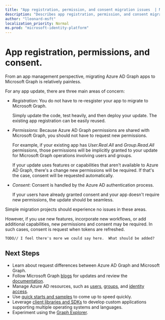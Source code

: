 ```yaml
---
title: "App registration, permission, and consent migration issues  | Microsoft Graph"
description: "Describes app registration, permission, and consent migration from Azure Active Directory (Azure AD) to Microsoft Graph API."
author: "lleonard-msft"
localization_priority: Normal
ms.prod: "microsoft-identity-platform"
---
```


# App registration, permissions, and consent.

From an app management perspective, migrating Azure AD Graph apps to Microsoft Graph is relatively painless.

For any app update, there are three main areas of concern:

- _Registration_: You do not have to re-resgister your app to migrate to Microsoft Graph.  

    Simply update the code, test heavily, and then deploy your update.  The existing app registration can be easily reused.

- _Permissions_: Because Azure AD Graph permissions are shared with Microsoft Graph, you should not have to request new permissions.

    For example, if your existing app has _User.Real.All_ and _Group.Read.All_ permissions, those permissions will be implicitly granted to your update for Microsoft Graph operations involving users and groups. 

    If your update uses features or capabilities that aren't available to Azure AD Graph, there's a change new permissions will be required.  If that's the case, consent will be requested automatically.

- _Consent_: Consent is handled by the Azure AD authentication process.

    If your users have already granted consent and your app doesn't require new permissions, the update should be seamless.

Simple migration projects should experience no issues in these areas.

However, if you use new features, incorporate new workflows, or add additional capabilities, new permissions and consent may be required.  In such cases, consent is request when tokens are refreshed.

    TODO// I feel there's more we could say here.  What should be added?


## Next Steps

- Learn about request differences between Azure AD Graph and Microsoft Graph.
- Follow Microsoft Graph [blogs](https://developer.microsoft.com/graph/blogs) for updates and review the [documentation]((https://developer.microsoft.com/graph)).
- Manage Azure AD resources, such as [users](https://docs.microsoft.com/graph/azuread-users-concept-overview), [groups](https://docs.microsoft.com/graph/office365-groups-concept-overview), and [identity access](https://docs.microsoft.com/graph/azuread-identity-access-management-concept-overview).
- Use [quick starts and samples](https://developer.microsoft.com/graph/get-started) to come up to speed quickly.
- Leverage [client libraries and SDKs](https://developer.microsoft.com/graph/get-started) to develop custom applications supporting multiple operating systems and languages.
- Experiment using the [Graph Explorer](https://aka.ms/ge).

